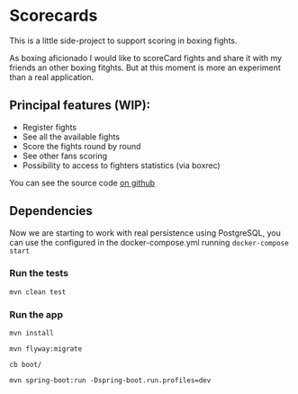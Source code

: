 # Scorecards

This is a little side-project to support scoring in boxing fights.

As boxing aficionado I would like to scoreCard fights and share it with my friends an other boxing fitghts. But at this moment is more an experiment than a real application.

## Principal features (WIP):
- Register fights
- See all the available fights
- Score the fights round by round
- See other fans scoring
- Possibility to access to fighters statistics (via boxrec)

You can see the source code [on github](https://github.com/danilat/scorecards)

## Dependencies

Now we are starting to work with real persistence using PostgreSQL, you can use the configured in the docker-compose.yml running `docker-compose start`

### Run the tests

`mvn clean test`

### Run the app

`mvn install`

`mvn flyway:migrate`

`cb boot/`

`mvn spring-boot:run -Dspring-boot.run.profiles=dev`